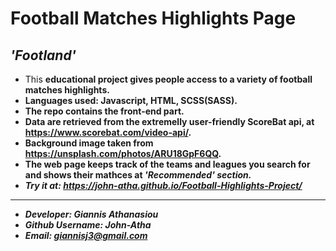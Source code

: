 # Football Matches Highlights Page
## <i>'Footland'</i>
* This <b>educational<b> project gives people access to a variety of football matches highlights.
* Languages used: Javascript, HTML, SCSS(SASS).
* The repo contains the front-end part.
* Data are retrieved from the extremelly user-friendly <b>ScoreBat</b> api, at https://www.scorebat.com/video-api/.
* Background image taken from https://unsplash.com/photos/ARU18GpF6QQ.
* The web page keeps track of the teams and leagues you search for and shows their mathces at <i>'Recommended'<i> section.
* Try it at: https://john-atha.github.io/Football-Highlights-Project/
- - -
* Developer: Giannis Athanasiou
* Github Username: John-Atha
* Email: giannisj3@gmail.com